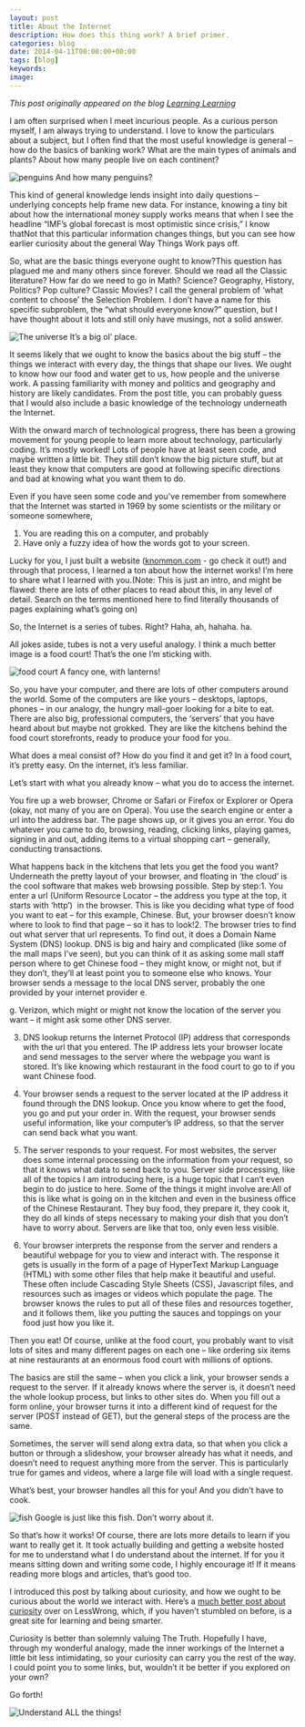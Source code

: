 ```yaml
---
layout: post
title: About the Internet
description: How does this thing work? A brief primer.
categories: blog
date: 2014-04-11T00:00:00+00:00
tags: [blog]
keywords: 
image: 
---
```

*This post originally appeared on the blog [Learning Learning](https://keeponlearninglearning.wordpress.com/2014/04/11/about-the-internet/)*

I am often surprised when I meet incurious people. As a curious person myself, I am always trying to understand. I love to know the particulars about a subject, but I often find that the most useful knowledge is general – how do the basics of banking work? What are the main types of animals and plants? About how many people live on each continent?

![penguins][penguins]
And how many penguins?

This kind of general knowledge lends insight into daily questions – underlying concepts help frame new data. For instance, knowing a tiny bit about how the international money supply works means that when I see the headline “IMF’s global forecast is most optimistic since crisis,” I know thatNot that this particular information changes things, but you can see how earlier curiosity about the general Way Things Work pays off. 



So, what are the basic things everyone ought to know?This question has plagued me and many others since forever. Should we read all the Classic literature? How far do we need to go in Math? Science? Geography, History, Politics? Pop culture? Classic Movies? I call the general problem of ‘what content to choose’ the Selection Problem. I don’t have a name for this specific subproblem, the “what should everyone know?” question, but I have thought about it lots and still only have musings, not a solid answer. 


![The universe][universe]
It’s a big ol’ place.

It seems likely that we ought to know the basics about the big stuff – the things we interact with every day, the things that shape our lives. We ought to know how our food and water get to us, how people and the universe work. A passing familiarity with money and politics and geography and history are likely candidates. From the post title, you can probably guess that I would also include a basic knowledge of the technology underneath the Internet. 



With the onward march of technological progress, there has been a growing movement for young people to learn more about technology, particularly coding. It’s mostly worked! Lots of people have at least seen code, and maybe written a little bit. They still don’t know the big picture stuff, but at least they know that computers are good at following specific directions and bad at knowing what you want them to do. 



Even if you have seen some code and you’ve remember from somewhere that the Internet was started in 1969 by some scientists or the military or someone somewhere,

1. You are reading this on a computer, and probably 
2. Have only a fuzzy idea of how the words got to your screen.


Lucky for you, I just built a website ([knommon.com][knommon] - go check it out!) and through that process, I learned a ton about how the internet works! I’m here to share what I learned with you.(Note: This is just an intro, and might be flawed: there are lots of other places to read about this, in any level of detail. Search on the terms mentioned here to find literally thousands of pages explaining what’s going on)

So, the Internet is a series of tubes. Right? Haha, ah, hahaha. ha. 


All jokes aside, tubes is not a very useful analogy. I think a much better image is a food court! That’s the one I’m sticking with. 

![food court][food court]
A fancy one, with lanterns!

So, you have your computer, and there are lots of other computers around the world. Some of the computers are like yours – desktops, laptops, phones – in our analogy, the hungry mall-goer looking for a bite to eat. There are also big, professional computers, the ‘servers’ that you have heard about but maybe not grokked. They are like the kitchens behind the food court storefronts, ready to produce your food for you. 



What does a meal consist of? How do you find it and get it? In a food court, it’s pretty easy. On the internet, it’s less familiar. 



Let’s start with what you already know – what you do to access the internet. 



You fire up a web browser, Chrome or Safari or Firefox or Explorer or Opera (okay, not many of you are on Opera). You use the search engine or enter a url into the address bar. The page shows up, or it gives you an error. You do whatever you came to do, browsing, reading, clicking links, playing games, signing in and out, adding items to a virtual shopping cart – generally, conducting transactions. 



What happens back in the kitchens that lets you get the food you want? Underneath the pretty layout of your browser, and floating in ‘the cloud’ is the cool software that makes web browsing possible. Step by step:1. You enter a url (Uniform Resource Locator – the address you type at the top, it starts with ‘http’)  in the browser. This is like you deciding what type of food you want to eat – for this example, Chinese. But, your browser doesn’t know where to look to find that page – so it has to look!2. The browser tries to find out what server that url represents. To find out, it does a Domain Name System (DNS) lookup. DNS is big and hairy and complicated (like some of the mall maps I’ve seen), but you can think of it as asking some mall staff person where to get Chinese food – they might know, or might not, but if they don’t, they’ll at least point you to someone else who knows. Your browser sends a message to the local DNS server, probably the one provided by your internet provider e. 



g. Verizon, which might or might not know the location of the server you want – it might ask some other DNS server. 



3. DNS lookup returns the Internet Protocol (IP) address that corresponds with the url that you entered. The IP address lets your browser locate and send messages to the server where the webpage you want is stored. It’s like knowing which restaurant in the food court to go to if you want Chinese food. 



4. Your browser sends a request to the server located at the IP address it found through the DNS lookup. Once you know where to get the food, you go and put your order in. With the request, your browser sends useful information, like your computer’s IP address, so that the server can send back what you want. 



5. The server responds to your request. For most websites, the server does some internal processing on the information from your request, so that it knows what data to send back to you. Server side processing, like all of the topics I am introducing here, is a huge topic that I can’t even begin to do justice to here. Some of the things it might involve are:All of this is like what is going on in the kitchen and even in the business office of the Chinese Restaurant. They buy food, they prepare it, they cook it, they do all kinds of steps necessary to making your dish that you don’t have to worry about. Servers are like that too, only even less visible. 



6. Your browser interprets the response from the server and renders a beautiful webpage for you to view and interact with. The response it gets is usually in the form of a page of HyperText Markup Language (HTML) with some other files that help make it beautiful and useful. These often include Cascading Style Sheets (CSS), Javascript files, and resources such as images or videos which populate the page. The browser knows the rules to put all of these files and resources together, and it follows them, like you putting the sauces and toppings on your food just how you like it. 



Then you eat! Of course, unlike at the food court, you probably want to visit lots of sites and many different pages on each one – like ordering six items at nine restaurants at an enormous food court with millions of options. 



The basics are still the same – when you click a link, your browser sends a request to the server. If it already knows where the server is, it doesn’t need the whole lookup process, but links to other sites do. When you fill out a form online, your browser turns it into a different kind of request for the server (POST instead of GET), but the general steps of the process are the same. 



Sometimes, the server will send along extra data, so that when you click a button or through a slideshow, your browser already has what it needs, and doesn’t need to request anything more from the server. This is particularly true for games and videos, where a large file will load with a single request. 



What’s best, your browser handles all this for you! And you didn’t have to cook. 

![fish][fish]
Google is just like this fish. Don’t worry about it. 



So that’s how it works! Of course, there are lots more details to learn if you want to really get it. It took actually building and getting a website hosted for me to understand what I do understand about the internet. If for you it means sitting down and writing some code, I highly encourage it! If it means reading more blogs and articles, that’s good too. 



I introduced this post by talking about curiosity, and how we ought to be curious about the world we interact with. Here’s a [much better post about curiosity][curiosity] over on LessWrong, which, if you haven’t stumbled on before, is a great site for learning and being smarter. 



Curiosity is better than solemnly valuing The Truth. Hopefully I have, through my wonderful analogy, made the inner workings of the Internet a little bit less intimidating, so your curiosity can carry you the rest of the way. I could point you to some links, but, wouldn’t it be better if you explored on your own?

Go forth!

![Understand ALL the things!][Understand ALL the things] 


[penguins]: https://i0.wp.com/upload.wikimedia.org/wikipedia/commons/2/28/Kaiserpinguine_mit_Jungen.jpg
[universe]: https://i0.wp.com/th02.deviantart.net/fs70/PRE/f/2013/121/c/8/finding_answers__the_age_of_the_universe_by_hunapo-d63r3n8.jpg
[food court]: https://i0.wp.com/upload.wikimedia.org/wikipedia/commons/b/be/FoxRiverMallFoodCourt_AppletonWisconsinUSA.jpg
[fish]: https://i0.wp.com/upload.wikimedia.org/wikipedia/commons/4/4a/Chinese-style_Nematalosa_come_with_soy_sauce_and_shallots.jpg
[Understand ALL The Things]: https://i0.wp.com/cdn.memegenerator.net/instances/500x/48410011.jpg
[knommon]: http://knommon.com
[curiosity]: http://lesswrong.com/lw/aa7/get_curious/